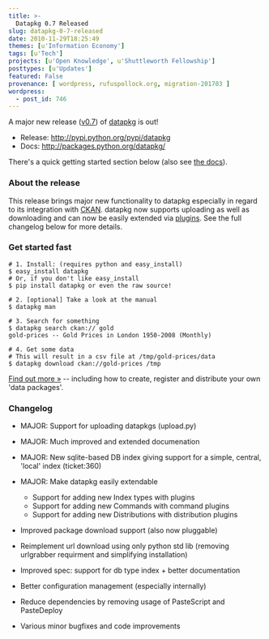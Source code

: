 ```yaml
---
title: >-
  Datapkg 0.7 Released
slug: datapkg-0-7-released
date: 2010-11-29T18:25:49
themes: [u'Information Economy']
tags: [u'Tech']
projects: [u'Open Knowledge', u'Shuttleworth Fellowship']
posttypes: [u'Updates']
featured: False
provenance: [ wordpress, rufuspollock.org, migration-201703 ]
wordpress:
  - post_id: 746
---
```


A major new release ([v0.7][datapkg-0.7]) of [datapkg][] is out!

  * Release: <http://pypi.python.org/pypi/datapkg>
  * Docs: <http://packages.python.org/datapkg/>

There's a quick getting started section below (also see [the docs][doc]).

[datapkg]: http://okfn.org/projects/datapkg
[datapkg-0.7]: http://ckan.org/milestone/datapkg-0.7
[doc]: http://packages.python.org/datapkg/

### About the release

This release brings major new functionality to datapkg especially in regard to its integration with [CKAN](http://ckan.net/). datapkg now supports uploading as well as downloading and can now be easily extended via [plugins][plugins]. See the full changelog below for more details.

[plugins]: http://packages.python.org/datapkg/extending.html

### Get started fast

    # 1. Install: (requires python and easy_install)
    $ easy_install datapkg
    # Or, if you don't like easy_install
    $ pip install datapkg or even the raw source!

    # 2. [optional] Take a look at the manual
    $ datapkg man

    # 3. Search for something
    $ datapkg search ckan:// gold
    gold-prices -- Gold Prices in London 1950-2008 (Monthly)

    # 4. Get some data
    # This will result in a csv file at /tmp/gold-prices/data
    $ datapkg download ckan://gold-prices /tmp

[Find out more &raquo;][doc] -- including how to create, register and distribute your own 'data packages'.

### Changelog

  * MAJOR: Support for uploading datapkgs (upload.py)
  * MAJOR: Much improved and extended documenation
  * MAJOR: New sqlite-based DB index giving support for a simple, central,
    'local' index (ticket:360)
  * MAJOR: Make datapkg easily extendable

    * Support for adding new Index types with plugins
    * Support for adding new Commands with command plugins
    * Support for adding new Distributions with distribution plugins

  * Improved package download support (also now pluggable)
  * Reimplement url download using only python std lib (removing urlgrabber
    requirment and simplifying installation)
  * Improved spec: support for db type index + better documentation
  * Better configuration management (especially internally)
  * Reduce dependencies by removing usage of PasteScript and PasteDeploy
  * Various minor bugfixes and code improvements


